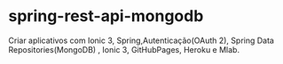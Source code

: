 # spring-rest-api-mongodb
Criar aplicativos com Ionic 3, Spring,Autenticação(OAuth 2), Spring Data Repositories(MongoDB) , Ionic 3, GitHubPages, Heroku e Mlab.
